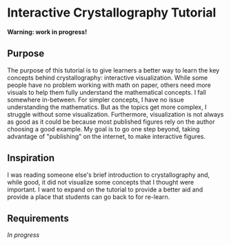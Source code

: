 # Interactive Crystallography Tutorial

**Warning: work in progress!**

## Purpose

The purpose of this tutorial is to give learners a better way to learn the key concepts behind crystallography: interactive visualization. While some people have no problem working with math on paper, others need more visuals to help them fully understand the mathematical concepts. I fall somewhere in-between. For simpler concepts, I have no issue understanding the mathematics. But as the topics get more complex, I struggle without some visualization. Furthermore, visualization is not always as good as it could be because most published figures rely on the author choosing a good example. My goal is to go one step beyond, taking advantage of "publishing" on the internet, to make interactive figures.

## Inspiration

I was reading someone else's brief introduction to crystallography and, while good, it did not visualize some concepts that I thought were important. I want to expand on the tutorial to provide a better aid and provide a place that students can go back to for re-learn.

## Requirements

*In progress*
